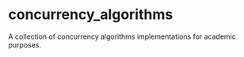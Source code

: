 # concurrency_algorithms
A collection of concurrency algorithms implementations for academic purposes.
